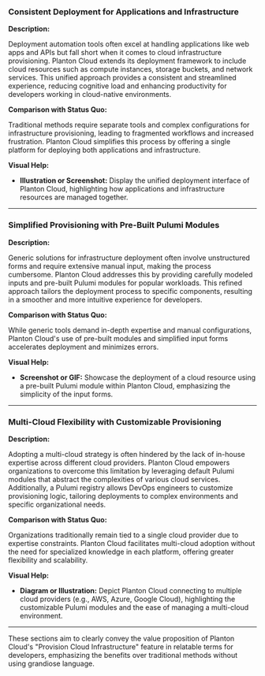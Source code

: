 ### **Consistent Deployment for Applications and Infrastructure**

**Description:**

Deployment automation tools often excel at handling applications like web apps and APIs but fall short when it comes to
cloud infrastructure provisioning. Planton Cloud extends its deployment framework to include cloud resources such as
compute instances, storage buckets, and network services. This unified approach provides a consistent and streamlined
experience, reducing cognitive load and enhancing productivity for developers working in cloud-native environments.

**Comparison with Status Quo:**

Traditional methods require separate tools and complex configurations for infrastructure provisioning, leading to
fragmented workflows and increased frustration. Planton Cloud simplifies this process by offering a single platform for
deploying both applications and infrastructure.

**Visual Help:**

- **Illustration or Screenshot:** Display the unified deployment interface of Planton Cloud, highlighting how
  applications and infrastructure resources are managed together.

---

### **Simplified Provisioning with Pre-Built Pulumi Modules**

**Description:**

Generic solutions for infrastructure deployment often involve unstructured forms and require extensive manual input,
making the process cumbersome. Planton Cloud addresses this by providing carefully modeled inputs and pre-built Pulumi
modules for popular workloads. This refined approach tailors the deployment process to specific components, resulting in
a smoother and more intuitive experience for developers.

**Comparison with Status Quo:**

While generic tools demand in-depth expertise and manual configurations, Planton Cloud's use of pre-built modules and
simplified input forms accelerates deployment and minimizes errors.

**Visual Help:**

- **Screenshot or GIF:** Showcase the deployment of a cloud resource using a pre-built Pulumi module within Planton
  Cloud, emphasizing the simplicity of the input forms.

---

### **Multi-Cloud Flexibility with Customizable Provisioning**

**Description:**

Adopting a multi-cloud strategy is often hindered by the lack of in-house expertise across different cloud providers.
Planton Cloud empowers organizations to overcome this limitation by leveraging default Pulumi modules that abstract the
complexities of various cloud services. Additionally, a Pulumi registry allows DevOps engineers to customize
provisioning logic, tailoring deployments to complex environments and specific organizational needs.

**Comparison with Status Quo:**

Organizations traditionally remain tied to a single cloud provider due to expertise constraints. Planton Cloud
facilitates multi-cloud adoption without the need for specialized knowledge in each platform, offering greater
flexibility and scalability.

**Visual Help:**

- **Diagram or Illustration:** Depict Planton Cloud connecting to multiple cloud providers (e.g., AWS, Azure, Google
  Cloud), highlighting the customizable Pulumi modules and the ease of managing a multi-cloud environment.

---

These sections aim to clearly convey the value proposition of Planton Cloud's "Provision Cloud Infrastructure" feature
in relatable terms for developers, emphasizing the benefits over traditional methods without using grandiose language.
